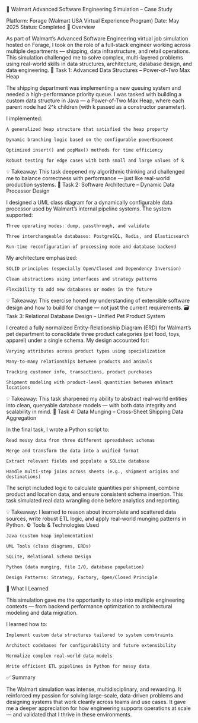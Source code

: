📌 Walmart Advanced Software Engineering Simulation – Case Study

Platform: Forage (Walmart USA Virtual Experience Program)
Date: May 2025
Status: Completed
🧠 Overview

As part of Walmart’s Advanced Software Engineering virtual job simulation hosted on Forage, I took on the role of a full-stack engineer working across multiple departments — shipping, data infrastructure, and retail operations. This simulation challenged me to solve complex, multi-layered problems using real-world skills in data structures, architecture, database design, and data engineering.
🧪 Task 1: Advanced Data Structures – Power-of-Two Max Heap

The shipping department was implementing a new queuing system and needed a high-performance priority queue. I was tasked with building a custom data structure in Java — a Power-of-Two Max Heap, where each parent node had 2^k children (with k passed as a constructor parameter).

I implemented:

    A generalized heap structure that satisfied the heap property

    Dynamic branching logic based on the configurable powerExponent

    Optimized insert() and popMax() methods for time efficiency

    Robust testing for edge cases with both small and large values of k

💡 Takeaway: This task deepened my algorithmic thinking and challenged me to balance correctness with performance — just like real-world production systems.
🧱 Task 2: Software Architecture – Dynamic Data Processor Design

I designed a UML class diagram for a dynamically configurable data processor used by Walmart’s internal pipeline systems. The system supported:

    Three operating modes: dump, passthrough, and validate

    Three interchangeable databases: PostgreSQL, Redis, and Elasticsearch

    Run-time reconfiguration of processing mode and database backend

My architecture emphasized:

    SOLID principles (especially Open/Closed and Dependency Inversion)

    Clean abstractions using interfaces and strategy patterns

    Flexibility to add new databases or modes in the future

💡 Takeaway: This exercise honed my understanding of extensible software design and how to build for change — not just the current requirements.
🗃️ Task 3: Relational Database Design – Unified Pet Product System

I created a fully normalized Entity-Relationship Diagram (ERD) for Walmart’s pet department to consolidate three product categories (pet food, toys, apparel) under a single schema. My design accounted for:

    Varying attributes across product types using specialization

    Many-to-many relationships between products and animals

    Tracking customer info, transactions, product purchases

    Shipment modeling with product-level quantities between Walmart locations

💡 Takeaway: This task sharpened my ability to abstract real-world entities into clean, queryable database models — with both data integrity and scalability in mind.
🐍 Task 4: Data Munging – Cross-Sheet Shipping Data Aggregation

In the final task, I wrote a Python script to:

    Read messy data from three different spreadsheet schemas

    Merge and transform the data into a unified format

    Extract relevant fields and populate a SQLite database

    Handle multi-step joins across sheets (e.g., shipment origins and destinations)

The script included logic to calculate quantities per shipment, combine product and location data, and ensure consistent schema insertion. This task simulated real data wrangling done before analytics and reporting.

💡 Takeaway: I learned to reason about incomplete and scattered data sources, write robust ETL logic, and apply real-world munging patterns in Python.
⚙️ Tools & Technologies Used

    Java (custom heap implementation)

    UML Tools (class diagrams, ERDs)

    SQLite, Relational Schema Design

    Python (data munging, file I/O, database population)

    Design Patterns: Strategy, Factory, Open/Closed Principle

🧾 What I Learned

This simulation gave me the opportunity to step into multiple engineering contexts — from backend performance optimization to architectural modeling and data migration.

I learned how to:

    Implement custom data structures tailored to system constraints

    Architect codebases for configurability and future extensibility

    Normalize complex real-world data models

    Write efficient ETL pipelines in Python for messy data

✅ Summary

The Walmart simulation was intense, multidisciplinary, and rewarding. It reinforced my passion for solving large-scale, data-driven problems and designing systems that work cleanly across teams and use cases. It gave me a deeper appreciation for how engineering supports operations at scale — and validated that I thrive in these environments.
